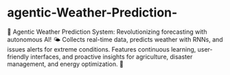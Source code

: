 # agentic-Weather-Prediction-
🌟 Agentic Weather Prediction System: Revolutionizing forecasting with autonomous AI! 🌤️ Collects real-time data, predicts weather with RNNs, and issues alerts for extreme conditions. Features continuous learning, user-friendly interfaces, and proactive insights for agriculture, disaster management, and energy optimization. 🚀
